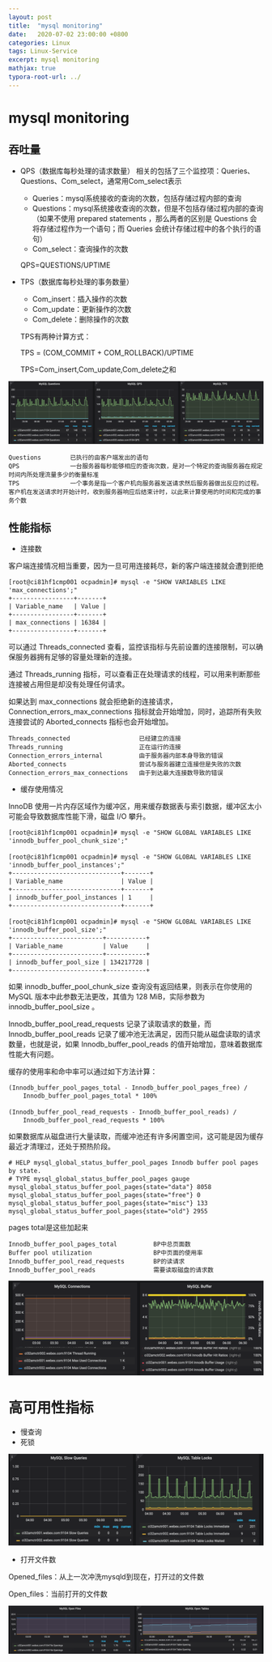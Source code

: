 ```yaml
---
layout: post
title:  "mysql monitoring"
date:   2020-07-02 23:00:00 +0800
categories: Linux
tags: Linux-Service
excerpt: mysql monitoring
mathjax: true
typora-root-url: ../
---
```


# mysql monitoring

## 吞吐量

* QPS（数据库每秒处理的请求数量） 相关的包括了三个监控项：Queries、Questions、Com_select，通常用Com_select表示

  * Queries：mysql系统接收的查询的次数，包括存储过程内部的查询
  * Questions：mysql系统接收查询的次数，但是不包括存储过程内部的查询（如果不使用 prepared statements ，那么两者的区别是 Questions 会将存储过程作为一个语句；而 Queries 会统计存储过程中的各个执行的语句）
  * Com_select：查询操作的次数

  QPS=QUESTIONS/UPTIME

* TPS（数据库每秒处理的事务数量）

  * Com_insert：插入操作的次数
  * Com_update：更新操作的次数
  * Com_delete：删除操作的次数

  TPS有两种计算方式：

  TPS = (COM_COMMIT + COM_ROLLBACK)/UPTIME

  TPS=Com_insert,Com_update,Com_delete之和

![image-20200701102534894](/../assets/images/image-20200701102534894.png)

```text
Questions        已执行的由客户端发出的语句
QPS              一台服务器每秒能够相应的查询次数，是对一个特定的查询服务器在规定时间内所处理流量多少的衡量标准
TPS              一个事务是指一个客户机向服务器发送请求然后服务器做出反应的过程。客户机在发送请求时开始计时，收到服务器响应后结束计时，以此来计算使用的时间和完成的事务个数
```

## 性能指标

* 连接数

客户端连接情况相当重要，因为一旦可用连接耗尽，新的客户端连接就会遭到拒绝

```mysql
[root@ci81hf1cmp001 ocpadmin]# mysql -e "SHOW VARIABLES LIKE 'max_connections';"
+-----------------+-------+
| Variable_name   | Value |
+-----------------+-------+
| max_connections | 16384 |
+-----------------+-------+
```

可以通过 Threads_connected 查看，监控该指标与先前设置的连接限制，可以确保服务器拥有足够的容量处理新的连接。

通过 Threads_running 指标，可以查看正在处理请求的线程，可以用来判断那些连接被占用但是却没有处理任何请求。

如果达到 max_connections 就会拒绝新的连接请求，Connection_errors_max_connections 指标就会开始增加，同时，追踪所有失败连接尝试的 Aborted_connects 指标也会开始增加。

```text
Threads_connected                   已经建立的连接
Threads_running                     正在运行的连接
Connection_errors_internal          由于服务器内部本身导致的错误
Aborted_connects                    尝试与服务器建立连接但是失败的次数
Connection_errors_max_connections   由于到达最大连接数导致的错误
```

* 缓存使用情况

InnoDB 使用一片内存区域作为缓冲区，用来缓存数据表与索引数据，缓冲区太小可能会导致数据库性能下滑，磁盘 I/O 攀升。

```mysql
[root@ci81hf1cmp001 ocpadmin]# mysql -e "SHOW GLOBAL VARIABLES LIKE 'innodb_buffer_pool_chunk_size';"

[root@ci81hf1cmp001 ocpadmin]# mysql -e "SHOW GLOBAL VARIABLES LIKE 'innodb_buffer_pool_instances';"
+------------------------------+-------+
| Variable_name                | Value |
+------------------------------+-------+
| innodb_buffer_pool_instances | 1     |
+------------------------------+-------+

[root@ci81hf1cmp001 ocpadmin]# mysql -e "SHOW GLOBAL VARIABLES LIKE 'innodb_buffer_pool_size';"
+-------------------------+-----------+
| Variable_name           | Value     |
+-------------------------+-----------+
| innodb_buffer_pool_size | 134217728 |
+-------------------------+-----------+
```

如果 innodb_buffer_pool_chunk_size 查询没有返回结果，则表示在你使用的 MySQL 版本中此参数无法更改，其值为 128 MiB，实际参数为 innodb_buffer_pool_size 。

Innodb_buffer_pool_read_requests 记录了读取请求的数量，而 Innodb_buffer_pool_reads 记录了缓冲池无法满足，因而只能从磁盘读取的请求数量，也就是说，如果 Innodb_buffer_pool_reads 的值开始增加，意味着数据库性能大有问题。

缓存的使用率和命中率可以通过如下方法计算：

```
(Innodb_buffer_pool_pages_total - Innodb_buffer_pool_pages_free) /
    Innodb_buffer_pool_pages_total * 100%

(Innodb_buffer_pool_read_requests - Innodb_buffer_pool_reads) /
    Innodb_buffer_pool_read_requests * 100%
```

如果数据库从磁盘进行大量读取，而缓冲池还有许多闲置空间，这可能是因为缓存最近才清理过，还处于预热阶段。

```
# HELP mysql_global_status_buffer_pool_pages Innodb buffer pool pages by state.
# TYPE mysql_global_status_buffer_pool_pages gauge
mysql_global_status_buffer_pool_pages{state="data"} 8058
mysql_global_status_buffer_pool_pages{state="free"} 0
mysql_global_status_buffer_pool_pages{state="misc"} 133
mysql_global_status_buffer_pool_pages{state="old"} 2955
```

pages total是这些加起来

```text
Innodb_buffer_pool_pages_total          BP中总页面数
Buffer pool utilization                 BP中页面的使用率
Innodb_buffer_pool_read_requests        BP的读请求
Innodb_buffer_pool_reads                需要读取磁盘的请求数
```

![image-20200701143853372](/../assets/images/image-20200701143853372.png)

# 高可用性指标

* 慢查询
* 死锁

![image-20200701150658762](/../assets/images/image-20200701150658762.png)

* 打开文件数

Opened_files：从上一次冲洗mysqld到现在，打开过的文件数

Open_files：当前打开的文件数

![image-20200701154630400](/../assets/images/image-20200701154630400.png)

